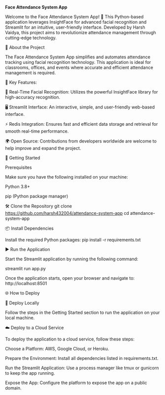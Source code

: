 **Face Attendance System App**

Welcome to the Face Attendance System App! 
🚀 This Python-based application leverages InsightFace for advanced facial recognition and Streamlit for an intuitive, user-friendly interface. Developed by Harsh Vaidya, this project aims to revolutionize attendance management through cutting-edge technology.

🌟 About the Project

The Face Attendance System App simplifies and automates attendance tracking using facial recognition technology. This application is ideal for classrooms, offices, and events where accurate and efficient attendance management is required.

🔑 Key Features:

🎥 Real-Time Facial Recognition: Utilizes the powerful InsightFace library for high-accuracy recognition.

🖥️ Streamlit Interface: An interactive, simple, and user-friendly web-based interface.

⚡ Redis Integration: Ensures fast and efficient data storage and retrieval for smooth real-time performance.

🌍 Open Source: Contributions from developers worldwide are welcome to help improve and expand the project.

🚀 Getting Started

Prerequisites

Make sure you have the following installed on your machine:

Python 3.8+

pip (Python package manager)

🛠️ Clone the Repository
git clone https://github.com/harsh432004/attendance-system-app
cd attendance-system-app

📦 Install Dependencies

Install the required Python packages:
pip install -r requirements.txt

▶️ Run the Application

Start the Streamlit application by running the following command:

streamlit run app.py

Once the application starts, open your browser and navigate to: http://localhost:8501

🌐 How to Deploy

🚀 Deploy Locally

Follow the steps in the Getting Started section to run the application on your local machine.

☁️ Deploy to a Cloud Service

To deploy the application to a cloud service, follow these steps:

Choose a Platform: AWS, Google Cloud, or Heroku.

Prepare the Environment: Install all dependencies listed in requirements.txt.

Run the Streamlit Application: Use a process manager like tmux or gunicorn to keep the app running.

Expose the App: Configure the platform to expose the app on a public domain.
